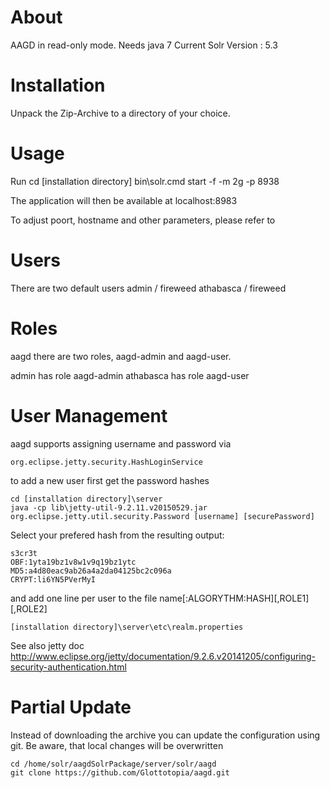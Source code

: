 About
=====
AAGD in read-only mode. 
Needs java 7 
Current Solr Version : 5.3

Installation
============
Unpack the Zip-Archive to a directory of your choice.


Usage 
=====
Run 
	cd [installation directory]
	bin\solr.cmd start -f -m 2g -p 8938
	
The application will then be available at localhost:8983

To adjust poort, hostname and other parameters, please refer to 

Users
=====

There are two default users
admin / fireweed
athabasca / fireweed


Roles
=====
aagd there are two roles, aagd-admin and aagd-user.

admin has role aagd-admin
athabasca has role aagd-user


User Management
===============

aagd supports assigning username and password via 

	org.eclipse.jetty.security.HashLoginService
	
to add a new user first get the password hashes

	cd [installation directory]\server
	java -cp lib\jetty-util-9.2.11.v20150529.jar org.eclipse.jetty.util.security.Password [username] [securePassword]
	
Select your prefered hash from the resulting output:
	
	s3cr3t
	OBF:1yta19bz1v8w1v9q19bz1ytc
	MD5:a4d80eac9ab26a4a2da04125bc2c096a
	CRYPT:li6YN5PVerMyI 
	
and add one line per user to the file name\[:ALGORYTHM:HASH]\[,ROLE1]\[,ROLE2]
	
	[installation directory]\server\etc\realm.properties
		
See also jetty doc http://www.eclipse.org/jetty/documentation/9.2.6.v20141205/configuring-security-authentication.html

Partial Update
==============

Instead of downloading the archive you can update the configuration using git. Be aware, that local changes will be overwritten

	cd /home/solr/aagdSolrPackage/server/solr/aagd
	git clone https://github.com/Glottotopia/aagd.git
	
	